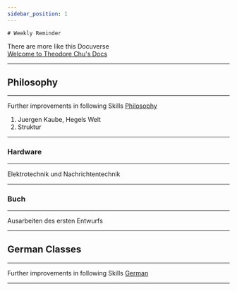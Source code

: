```yaml
---
sidebar_position: 1
---
```

	# Weekly Reminder


There are more like this Docuverse <br/> 
[Welcome to Theodore Chu's Docs](https://theochu.com/)

<!-- 
## Software Development
---
### Profile Pages
1. Jamal Projects
2. Ghasemi Architecture
3. stichtingsoprotterdam
4. Can Karoo
5. RYSport
6. Pocucaa

### E-Commerce Shops
Vanilla Js OpenAPI 
1. Ahmed Shop
2. Hackmann Tatoos
3. Dropshipping Shopify Clone

### Games
1. Skat Card Game
2. Cat Card Game

### Web Apps
1. CodeBoat
	1. CRM
	2. Teaching Tools
2. Low Price Appointment Website
3. TimeCard
4. DevHelps -->

---
## Philosophy
---

  Further improvements in following Skills
  [Philosophy](https://docuverse.netlify.app/docs/Philosophie)

1. Juergen Kaube, Hegels Welt
2. Struktur 

---

### Hardware
---

Elektrotechnik und Nachrichtentechnik

---
### Buch
---

Ausarbeiten des ersten Entwurfs

---
## German Classes
---

  Further improvements in following Skills
  [German](https://docuverse.netlify.app/docs/Languages/Deutsch)

---

 